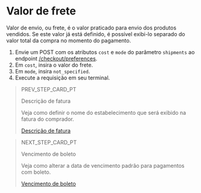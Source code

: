 # Valor de frete

Valor de envio, ou frete, é o valor praticado para envio dos produtos vendidos. Se este valor já está definido, é possível exibi-lo separado do valor total da compra no momento do pagamento.

1. Envie um POST com os atributos `cost` e `mode` do parâmetro `shipments` ao endpoint [/checkout/preferences](https://www.mercadopago[FAKER][URL][DOMAIN]/developers/pt/reference/preferences/_checkout_preferences/post).
2. Em `cost`,  insira o valor do frete.
3. Em `mode`, insira `not_specified`.
4. Execute a requisição em seu terminal.

> PREV_STEP_CARD_PT
>
> Descrição de fatura
>
> Veja como definir o nome do estabelecimento que será exibido na fatura do comprador.
>
> [Descrição de fatura](/developers/pt/docs/checkout-pro/checkout-customization/preferences/invoice-description)

> NEXT_STEP_CARD_PT
>
> Vencimento de boleto 
>
> Veja como alterar a data de vencimento padrão para pagamentos com boleto.
>
> [Vencimento de boleto](/developers/pt/docs/checkout-pro/checkout-customization/preferences/expiration-date)